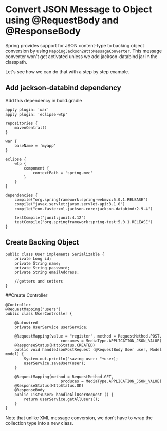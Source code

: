 # Convert JSON Message to Object using @RequestBody and @ResponseBody

Spring provides support for JSON content-type to backing object conversion by using `MappingJackson2HttpMessageConverter`. This message converter won't get activated unless we add jackson-databind jar in the classpath.

Let's see how we can do that with a step by step example.

## Add jackson-databind dependency

Add this dependency in build.gradle

```
apply plugin: 'war'
apply plugin: 'eclipse-wtp'

repositories {
    mavenCentral()
}

war {
	baseName = 'myapp'
}

eclipse {
	wtp {
		component {
			contextPath = 'spring-mvc'
		}
	}
}

dependencies {
    compile("org.springframework:spring-webmvc:5.0.1.RELEASE")
    compile("javax.servlet:javax.servlet-api:3.1.0")
    compile("com.fasterxml.jackson.core:jackson-databind:2.9.4")
    
    testCompile("junit:junit:4.12")
    testCompile("org.springframework:spring-test:5.0.1.RELEASE")
}
```

## Create Backing Object

```
public class User implements Serializable {
    private Long id;
    private String name;
    private String password;
    private String emailAddress;

    //getters and setters
}
```

##Create Controller

```
@Controller
@RequestMapping("users")
public class UserController {

    @Autowired
    private UserService userService;

    @RequestMapping(value = "register", method = RequestMethod.POST,
                        consumes = MediaType.APPLICATION_JSON_VALUE)
    @ResponseStatus(HttpStatus.CREATED)
    public void handleJsonPostRequest (@RequestBody User user, Model model) {
        System.out.println("saving user: "+user);
        userService.saveUser(user);
    }

    @RequestMapping(method = RequestMethod.GET,
                        produces = MediaType.APPLICATION_JSON_VALUE)
    @ResponseStatus(HttpStatus.OK)
    @ResponseBody
    public List<User> handleAllUserRequest () {
        return userService.getAllUsers();
    }
}
```

Note that unlike XML message conversion, we don't have to wrap the collection type into a new class.